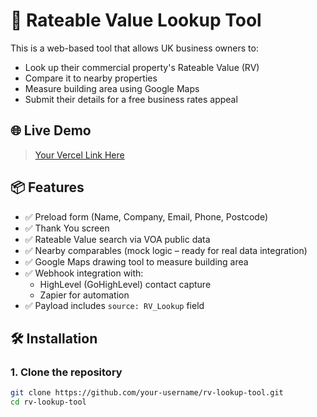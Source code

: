 # 🏢 Rateable Value Lookup Tool

This is a web-based tool that allows UK business owners to:

- Look up their commercial property's Rateable Value (RV)
- Compare it to nearby properties
- Measure building area using Google Maps
- Submit their details for a free business rates appeal

## 🌐 Live Demo

> [Your Vercel Link Here](https://your-project-name.vercel.app)

## 📦 Features

- ✅ Preload form (Name, Company, Email, Phone, Postcode)
- ✅ Thank You screen
- ✅ Rateable Value search via VOA public data
- ✅ Nearby comparables (mock logic – ready for real data integration)
- ✅ Google Maps drawing tool to measure building area
- ✅ Webhook integration with:
  - HighLevel (GoHighLevel) contact capture
  - Zapier for automation
- ✅ Payload includes `source: RV_Lookup` field

## 🛠️ Installation

### 1. Clone the repository
```bash
git clone https://github.com/your-username/rv-lookup-tool.git
cd rv-lookup-tool
